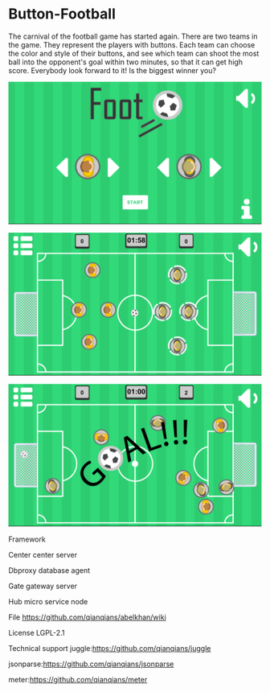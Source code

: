 # Button-Football

The carnival of the football game has started again. There are two teams in the game. They represent the players with buttons. Each team can choose the color and style of their buttons, and see which team can shoot the most ball into the opponent's goal within two minutes, so that it can get high score. Everybody look forward to it! Is the biggest winner you?

![Alt text](https://github.com/appdev-supports/Button-Football/blob/master/IMG_01.png)

![Alt text](https://github.com/appdev-supports/Button-Football/blob/master/IMG_02.png)

![Alt text](https://github.com/appdev-supports/Button-Football/blob/master/IMG_03.png)


Framework

Center center server

Dbproxy database agent

Gate gateway server

Hub micro service node

File
https://github.com/qianqians/abelkhan/wiki

License
LGPL-2.1

Technical support
juggle:https://github.com/qianqians/juggle

jsonparse:https://github.com/qianqians/jsonparse

meter:https://github.com/qianqians/meter
